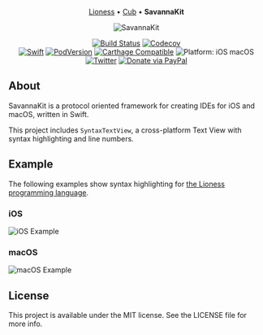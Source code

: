 <p align="center">
  <a href="https://github.com/louisdh/lioness">Lioness</a> &bull;
  <a href="https://github.com/louisdh/cub">Cub</a> &bull;
  <b> SavannaKit </b>
</p>

<p align="center">
<img src="readme-resources/hero@2x.png" alt="SavannaKit">
</p>

<p align="center">
<a href="https://travis-ci.org/louisdh/savannakit"><img src="https://travis-ci.org/louisdh/savannakit.svg?branch=master" style="max-height: 300px;" alt="Build Status"/></a>
<a href="https://codecov.io/gh/louisdh/savannakit"><img src="https://codecov.io/gh/louisdh/savannakit/branch/master/graph/badge.svg" alt="Codecov"/></a>
<br>
<a href="https://developer.apple.com/swift/"><img src="https://img.shields.io/badge/Swift-4.0-orange.svg?style=flat" style="max-height: 300px;" alt="Swift"/></a>
<a href="https://cocoapods.org/pods/SavannaKit"><img src="https://img.shields.io/cocoapods/v/SavannaKit.svg" style="max-height: 300px;" alt="PodVersion"/></a>
<a href="https://github.com/Carthage/Carthage"><img src="https://img.shields.io/badge/Carthage-compatible-4bc51d.svg?style=flat" style="max-height: 300px;" alt="Carthage Compatible"/></a>
<img src="https://img.shields.io/badge/platforms-iOS%20%7C%20macOS-lightgrey.svg" style="max-height: 300px;" alt="Platform: iOS macOS">
<br>
<a href="http://twitter.com/LouisDhauwe"><img src="https://img.shields.io/badge/Twitter-@LouisDhauwe-blue.svg?style=flat" style="max-height: 300px;" alt="Twitter"/></a>
<a href="https://paypal.me/louisdhauwe"><img src="https://img.shields.io/badge/Donate-PayPal-green.svg?style=flat" alt="Donate via PayPal"/></a>
</p>

## About
SavannaKit is a protocol oriented framework for creating IDEs for iOS and macOS, written in Swift. 

This project includes `SyntaxTextView`, a cross-platform Text View with syntax highlighting and line numbers.

## Example
The following examples show syntax highlighting for [the Lioness programming language](https://github.com/louisdh/lioness).

### iOS
<img src="readme-resources/example_ios.png" alt="iOS Example"/>

### macOS
<img src="readme-resources/example_mac.png" alt="macOS Example"/>

## License

This project is available under the MIT license. See the LICENSE file for more info.
